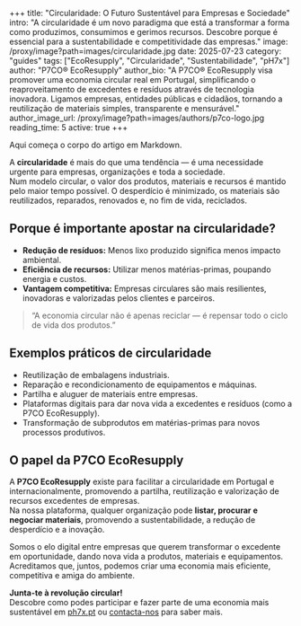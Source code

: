 +++
title: "Circularidade: O Futuro Sustentável para Empresas e Sociedade"
intro: "A circularidade é um novo paradigma que está a transformar a forma como produzimos, consumimos e gerimos recursos. Descobre porque é essencial para a sustentabilidade e competitividade das empresas."
image: /proxy/image?path=images/circularidade.jpg
date: 2025-07-23
category: "guides"
tags: ["EcoResupply", "Circularidade", "Sustentabilidade", "pH7x"]
author: "P7CO® EcoResupply"
author_bio: "A P7CO® EcoResupply visa promover uma economia circular real em Portugal, simplificando o reaproveitamento de excedentes e resíduos através de tecnologia inovadora. Ligamos empresas, entidades públicas e cidadãos, tornando a reutilização de materiais simples, transparente e mensurável."
author_image_url: /proxy/image?path=images/authors/p7co-logo.jpg
reading_time: 5
active: true
+++



Aqui começa o corpo do artigo em Markdown.


A **circularidade** é mais do que uma tendência — é uma necessidade urgente para empresas, organizações e toda a sociedade.  
Num modelo circular, o valor dos produtos, materiais e recursos é mantido pelo maior tempo possível. O desperdício é minimizado, os materiais são reutilizados, reparados, renovados e, no fim de vida, reciclados.

## Porque é importante apostar na circularidade?

- **Redução de resíduos:** Menos lixo produzido significa menos impacto ambiental.
- **Eficiência de recursos:** Utilizar menos matérias-primas, poupando energia e custos.
- **Vantagem competitiva:** Empresas circulares são mais resilientes, inovadoras e valorizadas pelos clientes e parceiros.

> “A economia circular não é apenas reciclar — é repensar todo o ciclo de vida dos produtos.”

## Exemplos práticos de circularidade

- Reutilização de embalagens industriais.
- Reparação e recondicionamento de equipamentos e máquinas.
- Partilha e aluguer de materiais entre empresas.
- Plataformas digitais para dar nova vida a excedentes e resíduos (como a P7CO EcoResupply).
- Transformação de subprodutos em matérias-primas para novos processos produtivos.

## O papel da P7CO EcoResupply

A **P7CO EcoResupply** existe para facilitar a circularidade em Portugal e internacionalmente, promovendo a partilha, reutilização e valorização de recursos excedentes de empresas.  
Na nossa plataforma, qualquer organização pode **listar, procurar e negociar materiais**, promovendo a sustentabilidade, a redução de desperdício e a inovação.

Somos o elo digital entre empresas que querem transformar o excedente em oportunidade, dando nova vida a produtos, materiais e equipamentos.  
Acreditamos que, juntos, podemos criar uma economia mais eficiente, competitiva e amiga do ambiente.

**Junta-te à revolução circular!**  
Descobre como podes participar e fazer parte de uma economia mais sustentável em [ph7x.pt](https://ph7x.pt) ou [contacta-nos](mailto:eco@ph7x.pt) para saber mais.
